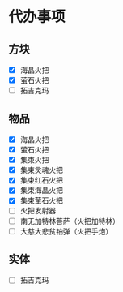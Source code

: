 # 代办事项
## 方块
  - [x] 海晶火把
  - [x] 萤石火把
  - [ ] 拓吉克玛
## 物品
  - [x] 海晶火把
  - [x] 萤石火把
  - [x] 集束火把
  - [x] 集束灵魂火把
  - [x] 集束红石火把
  - [x] 集束海晶火把
  - [x] 集束萤石火把
  - [ ] 火把发射器
  - [ ] 南无加特林菩萨（火把加特林）
  - [ ] 大慈大悲贫铀弹（火把手炮）
## 实体
  - [ ] 拓吉克玛
